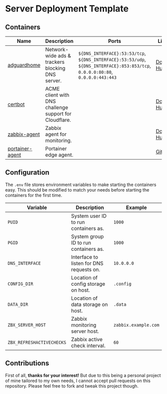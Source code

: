 # Server Deployment Template

## Containers

| **Name** | **Description** | **Ports** | **Links** |
|---|---|---|---|
| [adguardhome](./docker-compose.yml#L5)  | Network-wide ads & trackers blocking DNS server. | `${DNS_INTERFACE}:53:53/tcp`, `${DNS_INTERFACE}:53:53/udp`, `${DNS_INTERFACE}:853:853/tcp`, `0.0.0.0:80:80`, `0.0.0.0:443:443` | [Docker Hub](https://hub.docker.com/r/adguard/adguardhome) |
| [certbot](./docker-compose.yml#L23)  | ACME client with DNS challenge support for Cloudflare. |  | [Docker Hub](https://hub.docker.com/r/certbot/dns-cloudflare) |
| [zabbix-agent](./docker-compose.yml#L38)  | Zabbix agent for monitoring. |  | [Docker Hub](https://hub.docker.com/r/zabbix/zabbix-agent) |
| [portainer-agent](./docker-compose.yml#L66)  | Portainer edge agent. |  | [GitHub](https://github.com/portainer/agent) |



## Configuration
The `.env` file stores environment variables to make starting the containers easy. This should be modified to match your needs before starting the containers for the first time.

| **Variable** | **Description** | **Example** |
|---|---|---|
| `PUID` | System user ID to run containers as. | `1000` |
| `PGID` | System group ID to run containers as. | `1000` |
| `DNS_INTERFACE` | Interface to listen for DNS requests on. | `10.0.0.0` |
| `CONFIG_DIR` | Location of config storage on host. | `.config` |
| `DATA_DIR` | Location of data storage on host. | `.data` |
| `ZBX_SERVER_HOST` | Zabbix monitoring server host. | `zabbix.example.com` |
| `ZBX_REFRESHACTIVECHECKS` | Zabbix active check interval. | `60` |


## Contributions

First of all, **thanks for your interest!** But due to this being a personal project of mine tailored to my own needs, I cannot accept pull requests on this repository. Please feel free to fork and tweak this project though.